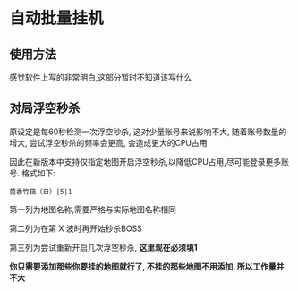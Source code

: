 # 自动批量挂机

## 使用方法

感觉软件上写的非常明白,这部分暂时不知道该写什么

## 对局浮空秒杀

原设定是每60秒检测一次浮空秒杀, 这对少量账号来说影响不大, 随着账号数量的增大, 尝试浮空秒杀的频率会更高, 会造成更大的CPU占用

因此在新版本中支持仅指定地图开启浮空秒杀,以降低CPU占用,尽可能登录更多账号. 格式如下:

```
茴香竹筏（日）|5|1
```

第一列为地图名称,需要严格与实际地图名称相同

第二列为在第 X 波时再开始秒杀BOSS

第三列为尝试重新开启几次浮空秒杀, **这里现在必须填1**

**你只需要添加那些你要挂的地图就行了, 不挂的那些地图不用添加. 所以工作量并不大**